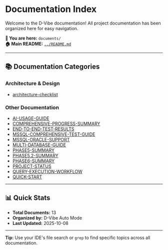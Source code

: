 # Documentation Index

Welcome to the D-Vibe documentation! All project documentation has been organized here for easy navigation.

**📍 You are here:** `documents/`  
**🏠 Main README:** [`../README.md`](../README.md)

---

## 📚 Documentation Categories

### Architecture & Design

- [architecture-checklist](./architecture-checklist.md)

### Other Documentation

- [AI-USAGE-GUIDE](./AI-USAGE-GUIDE.md)
- [COMPREHENSIVE-PROGRESS-SUMMARY](./COMPREHENSIVE-PROGRESS-SUMMARY.md)
- [END-TO-END-TEST-RESULTS](./END-TO-END-TEST-RESULTS.md)
- [MSSQL-COMPREHENSIVE-TEST-GUIDE](./MSSQL-COMPREHENSIVE-TEST-GUIDE.md)
- [MSSQL-ORACLE-SUPPORT](./MSSQL-ORACLE-SUPPORT.md)
- [MULTI-DATABASE-GUIDE](./MULTI-DATABASE-GUIDE.md)
- [PHASE5-SUMMARY](./PHASE5-SUMMARY.md)
- [PHASE5.2-SUMMARY](./PHASE5.2-SUMMARY.md)
- [PHASE6-SUMMARY](./PHASE6-SUMMARY.md)
- [PROJECT-STATUS](./PROJECT-STATUS.md)
- [QUERY-EXECUTION-WORKFLOW](./QUERY-EXECUTION-WORKFLOW.md)
- [QUICK-START](./QUICK-START.md)

---

## 📊 Quick Stats

- **Total Documents:** 13
- **Organized by:** D-Vibe Auto Mode
- **Last Updated:** 2025-10-08

---

**Tip:** Use your IDE's file search or `grep` to find specific topics across all documentation.

